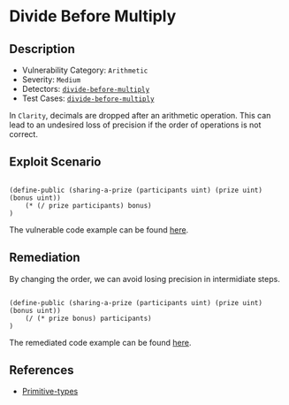 # Divide Before Multiply
## Description
- Vulnerability Category: `Arithmetic`
- Severity: `Medium`
- Detectors: [`divide-before-multiply`](https://github.com/CoinFabrik/stacy/blob/main/stacks_analyzer/detectors/DivideBeforeMultiply.py)
- Test Cases: [`divide-before-multiply`](https://github.com/CoinFabrik/stacy/tree/main/tests/divide_before_multiply)

In `Clarity`, decimals are dropped after an arithmetic operation. This can lead to an undesired loss of precision if the order of operations is not correct. 

## Exploit Scenario

```clarity

(define-public (sharing-a-prize (participants uint) (prize uint) (bonus uint)) 
    (* (/ prize participants) bonus)
)
```


The vulnerable code example can be found [here](https://github.com/CoinFabrik/stacy/blob/main/tests/divide_before_multiply/vulnerable-example/divide_before_multiply.clar).

## Remediation

By changing the order, we can avoid losing precision in intermidiate steps.

```clarity

(define-public (sharing-a-prize (participants uint) (prize uint) (bonus uint)) 
    (/ (* prize bonus) participants)
)
```


The remediated code example can be found [here](https://github.com/CoinFabrik/stacy/blob/main/tests/divide_before_multiply/remediated-example/divide_before_multiply.clar).



## References
- [Primitive-types](https://book.clarity-lang.org/ch02-01-primitive-types.html)
